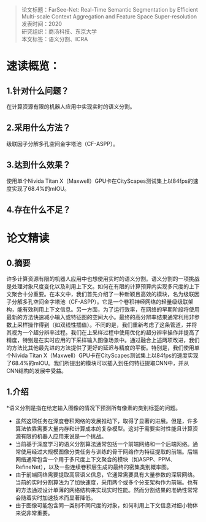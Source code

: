 >论文标题：FarSee-Net: Real-Time Semantic Segmentation by Efficient Multi-scale Context Aggregation and Feature Space Super-resolution  
发表时间：2020  
研究组织：商汤科技、东京大学  
本文标签：语义分割、ICRA


# 速读概览：
## 1.针对什么问题？ 
在计算资源有限的机器人应用中实现实时的语义分割。
## 2.采用什么方法？  
级联因子分解多孔空间金字塔池（CF-ASPP）。
## 3.达到什么效果？  
使用单个Nivida Titan X（Maxwell）GPU卡在CityScapes测试集上以84fps的速度实现了68.4%的mIOU。
## 4.存在什么不足？



# 论文精读
## 0.摘要
许多计算资源有限的机器人应用中也想使用实时的语义分割。语义分割的一项挑战是处理对象尺度变化以及利用上下文。如何在有限的计算预算内实现多尺度的上下文聚合十分重要。在本文中，我们首先介绍了一种新颖且高效的模块，名为级联因子分解多孔空间金字塔池（CF-ASPP）。它是一个卷积神经网络的轻量级级联架构，能有效利用上下文信息。另一方面，为了运行效率，在网络的早期阶段将使用最新的方法快速减小输入或特征图的空间大小。最终的高分辨率结果通常利用非参数上采样操作得到（如双线性插值）。不同的是，我们重新考虑了这条管道，并将其视为一个超分辨率过程。我们在上采样过程中使用优化的超分辨率操作并提高了精度，特别是在实时应用的下采样输入图像场景中。通过融合上述两项改进，我们的方法比其他最先进的方法提供了更好的延迟与精度的平衡。特别是，我们使用单个Nivida Titan X（Maxwell）GPU卡在CityScapes测试集上以84fps的速度实现了68.4%的mIOU。我们所提出的模块可以插入到任何特征提取CNN中，并从CNN结构的发展中受益。


## 1.介绍
*语义分割是指在给定输入图像的情况下预测所有像素的类别标签的问题。
* 虽然这项任务在深度卷积网络的发展推动下，取得了显著的进展。但是，许多算法依靠需要大量内存和计算成本的复杂模型。这对于需要实时性能且计算资源有限的机器人应用来说是一个挑战。
* 当前基于深度学习的语义分割算法通常包括一个前端网络和一个后端网络。通常使用经过大规模图像分类任务与训练的骨干网络作为特征提取的前端。后端网络通常包含一个用于多尺度上下文聚合的模块（如ASPP、PPM、RefineNet），以及一些连续卷积层生成的最终的密集类别概率图。
* 由于前端网络需要提取高层语义信息，它通常需要具有大量参数的深层网络。当前的实时分割算法为了加快速度，采用两个或多个分支架构作为前端。也有的方法通过设计单薄的网络结构来实现实时性能。然而分割结果的准确性常常会随着实时加速技术而显著降低。
* 由于图像可能包含同一类别不同尺度的对象，如何利用上下文信息对细小物体来说非常重要。